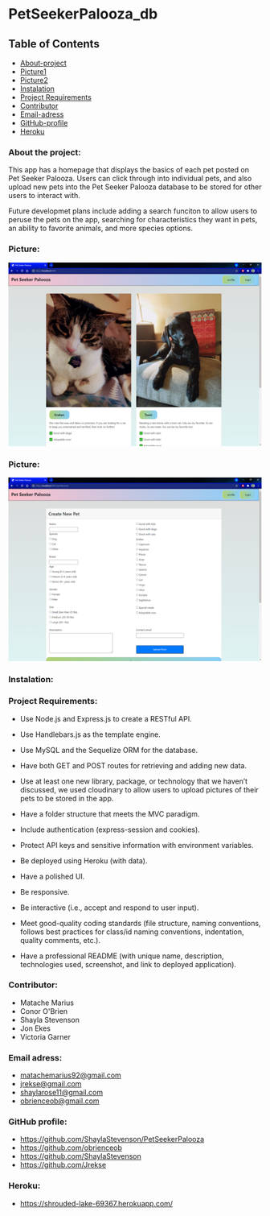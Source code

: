 # PetSeekerPalooza_db

## Table of Contents

* [About-project](#Description)
* [Picture1](#Picture1)
* [Picture2](#Picture2)
* [Instalation](#Instalation)
* [Project Requirements](#Project-Requirements)
* [Contributor](#Contributor)
* [Email-adress](#Email)
* [GitHub-profile](#GitHub-profile)
* [Heroku](#Heroku)


   
### About the project:

This app has a homepage that displays the basics of each pet posted on Pet Seeker Palooza. Users can click through into individual pets, and also upload new pets into the Pet Seeker Palooza database to be stored for other users to interact with. 

Future developmet plans include adding a search funciton to allow users to peruse the pets on the app, searching for characteristics they want in pets, an ability to favorite animals, and more species options. 


### Picture:
![Picture](./img/1.png) 

### Picture:
![Picture](./img/2.png) 

### Instalation:

### Project Requirements:

* Use Node.js and Express.js to create a RESTful API.


* Use Handlebars.js as the template engine.


* Use MySQL and the Sequelize ORM for the database.


* Have both GET and POST routes for retrieving and adding new data.


* Use at least one new library, package, or technology that we haven’t discussed, we used cloudinary to allow users to upload pictures of their pets to be stored in the app. 


* Have a folder structure that meets the MVC paradigm.


* Include authentication (express-session and cookies).


* Protect API keys and sensitive information with environment variables.


* Be deployed using Heroku (with data).


* Have a polished UI.


* Be responsive.


* Be interactive (i.e., accept and respond to user input).


* Meet good-quality coding standards (file structure, naming conventions, follows best practices for class/id naming conventions, indentation, quality comments, etc.).


* Have a professional README (with unique name, description, technologies used, screenshot, and link to deployed application).



### Contributor:
* Matache Marius
* Conor O'Brien
* Shayla Stevenson
* Jon Ekes
* Victoria Garner


### Email adress:
* matachemarius92@gmail.com
* jrekse@gmail.com
* shaylarose11@gmail.com
* obrienceob@gmail.com


### GitHub profile:
* https://github.com/ShaylaStevenson/PetSeekerPalooza
* https://github.com/obrienceob
* https://github.com/ShaylaStevenson
* https://github.com/Jrekse

### Heroku:
* https://shrouded-lake-69367.herokuapp.com/


